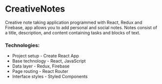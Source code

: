 # CreativeNotes

Creative note taking application programmed with React, Redux and Firebase, app allows you to add personal and social notes. Notes consist of a title, description, and content containing tasks and blocks of text.

### Technologies:
- Project setup - Create React App
- Base technology - React, JavaScript
- Data layer - Redux, Firebase
- Page routing - React Router
- Interface styles - Styled Components
